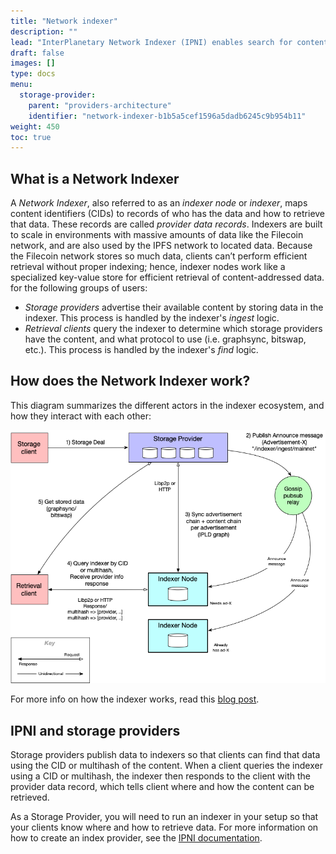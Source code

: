 ```yaml
---
title: "Network indexer"
description: ""
lead: "InterPlanetary Network Indexer (IPNI) enables search for content-addressable data available from storage providers, such as those on the Filecoin and IPFS networks. Storage providers can publish the content IDs (CIDs) of their data to a _Network Indexer_, and clients can query the network indexer to learn where to retrieve the content identified by those CIDs. This documemt describes what storage providers should know about IPNI, such as how network indexers work and how storage providers should use them."
draft: false
images: []
type: docs
menu:
  storage-provider:
    parent: "providers-architecture"
    identifier: "network-indexer-b1b5a5cef1596a5dadb6245c9b954b11"
weight: 450
toc: true
---
```




## What is a Network Indexer

A _Network Indexer_, also referred to as an _indexer node_ or _indexer_, maps content identifiers (CIDs) to records of who has the data and how to retrieve that data. These records are called _provider data records_. Indexers are built to scale in environments with massive amounts of data like the Filecoin network, and are also used by the IPFS network to located data. Because the Filecoin network stores so much data, clients can’t perform efficient retrieval without proper indexing; hence, indexer nodes work like a specialized key-value store for efficient retrieval of content-addressed data. for the following groups of users:

- _Storage providers_ advertise their available content by storing data in the indexer. This process is handled by the indexer's _ingest_ logic.
- _Retrieval clients_ query the indexer to determine which storage providers have the content, and what protocol to use (i.e. graphsync, bitswap, etc.). This process is handled by the indexer's _find_ logic.

## How does the Network Indexer work?

This diagram summarizes the different actors in the indexer ecosystem, and how they interact with each other:

[![Network Indexer ecosystem](indexer.png)](indexer.png)

For more info on how the indexer works, read this [blog post](https://filecoin.io/blog/posts/how-does-the-network-indexer-work/).

## IPNI and storage providers

Storage providers publish data to indexers so that clients can find that data using the CID or multihash of the content. <!-- TODO STEF is this like cid.contact? are there others? --> When a client queries the indexer using a CID or multihash, the indexer then responds to the client with the provider data record, which tells client where and how the content can be retrieved.

As a Storage Provider, you will need to run an indexer in your setup so that your clients know where and how to retrieve data. For more information on how to create an index provider, see the [IPNI documentation](https://github.com/ipni/storetheindex/blob/main/doc/creating-an-index-provider.md).
